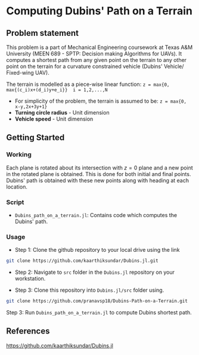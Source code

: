 # Computing Dubins' Path on a Terrain

## Problem statement
This problem is a part of Mechanical Engineering coursework at Texas A&M University (MEEN 689 - SPTP: Decision making Algorithms for UAVs). It computes a shortest path from any given point on the terrain to any other point on the terrain for a curvature constrained vehicle (Dubins' Vehicle/ Fixed-wing UAV).

The terrain is modelled as a piece-wise linear function: `z = max{0, max{(c_i)x+(d_i)y+e_i}}  i = 1,2,...,N`

- For simplicity of the problem, the terrain is assumed to be: `z = max{0, x-y,2x+3y+1}`
- **Turning circle radius** - Unit dimension
- **Vehicle speed** - Unit dimension

## Getting Started

### Working

Each plane is rotated about its intersection with $z = 0$ plane and a new point in the rotated plane is obtained. This is done for both initial and final points. Dubins' path is obtained with these new points along with heading at each location.

### Script

- `Dubins_path_on_a_terrain.jl`: Contains code which computes the Dubins' path.

### Usage

- Step 1: Clone the github repository to your local drive using the link 

```bash
git clone https://github.com/kaarthiksundar/Dubins.jl.git
```

- Step 2: Navigate to `src` folder in the `Dubins.jl` repository on your workstation.

- Step 3: Clone this repository into `Dubins.jl/src` folder using.

```bash
git clone https://github.com/pranavsp18/Dubins-Path-on-a-Terrain.git
```

Step 3: Run `Dubins_path_on_a_terrain.jl` to compute Dubins shortest path.

## References
https://github.com/kaarthiksundar/Dubins.jl
